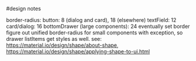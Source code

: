 #design notes

border-radius:
button: 8 (dialog and card), 18 (elsewhere)
textField: 12
card/dialog: 16
bottomDrawer (large components): 24
eventually set border figure out unified border-radius for small components with exception, so drawer listItems get styles as well. see: https://material.io/design/shape/about-shape, https://material.io/design/shape/applying-shape-to-ui.html
